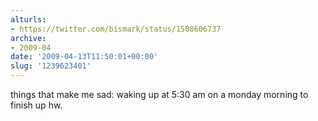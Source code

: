 ```yaml
---
alturls:
- https://twitter.com/bismark/status/1508606737
archive:
- 2009-04
date: '2009-04-13T11:50:01+00:00'
slug: '1239623401'
---
```


things that make me sad: waking up at 5:30 am on a monday morning to finish up hw.

